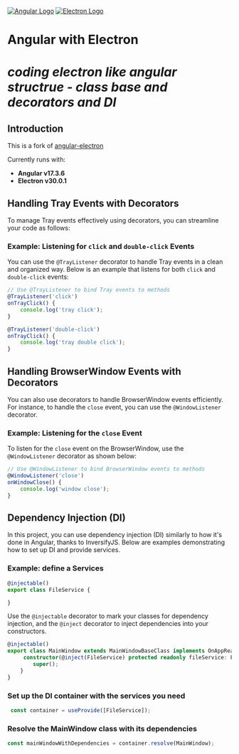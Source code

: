 [![Angular Logo](https://www.vectorlogo.zone/logos/angular/angular-icon.svg)](https://angular.io/) [![Electron Logo](https://www.vectorlogo.zone/logos/electronjs/electronjs-icon.svg)](https://electronjs.org/)

# **Angular with Electron**
# ***coding electron like angular structrue - class base and decorators and DI***


 

## Introduction

This is a fork of [angular-electron](https://github.com/maximegris/angular-electron)

Currently runs with:

- **Angular v17.3.6**
- **Electron v30.0.1** 


## Handling Tray Events with Decorators

To manage Tray events effectively using decorators, you can streamline your code as follows:

### Example: Listening for `click` and `double-click` Events

You can use the `@TrayListener` decorator to handle Tray events in a clean and organized way. Below is an example that listens for both `click` and `double-click` events:

```typescript
// Use @TrayListener to bind Tray events to methods
@TrayListener('click')
onTrayClick() { 
    console.log('tray click');
}

@TrayListener('double-click')
onTrayClick() {
    console.log('tray double click');
} 
```

## Handling BrowserWindow Events with Decorators

You can also use decorators to handle BrowserWindow events efficiently. For instance, to handle the `close` event, you can use the `@WindowListener` decorator.

### Example: Listening for the `close` Event

To listen for the `close` event on the BrowserWindow, use the `@WindowListener` decorator as shown below:

```typescript
// Use @WindowListener to bind BrowserWindow events to methods
@WindowListener('close')
onWindowClose() {
    console.log('window close');
}
```
## Dependency Injection (DI)

In this project, you can use dependency injection (DI) similarly to how it's done in Angular, thanks to InversifyJS. Below are examples demonstrating how to set up DI and provide services.

### Example: define a Services

```typescript 
@injectable()
export class FileService {

}
```
Use the `@injectable` decorator to mark your classes for dependency injection, and the `@inject` decorator to inject dependencies into your constructors.
```typescript
@injectable()
export class MainWindow extends MainWindowBaseClass implements OnAppReady {
     constructor(@inject(FileService) protected readonly fileService: FileService) {
        super();
    }
} 
```
### Set up the DI container with the services you need
```typescript 
 const container = useProvide([FileService]);
```

### Resolve the MainWindow class with its dependencies
```typescript 
const mainWindowWithDependencies = container.resolve(MainWindow);
``` 

